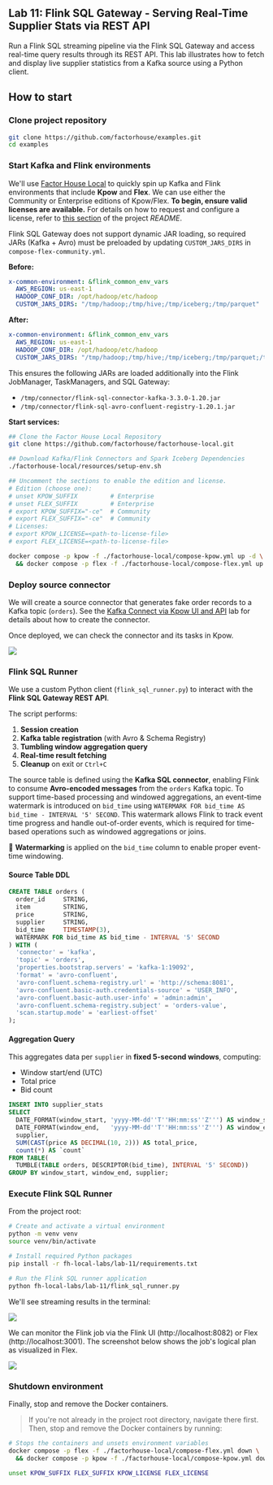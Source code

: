 ## Lab 11: Flink SQL Gateway - Serving Real-Time Supplier Stats via REST API

Run a Flink SQL streaming pipeline via the Flink SQL Gateway and access real-time query results through its REST API. This lab illustrates how to fetch and display live supplier statistics from a Kafka source using a Python client.

## How to start

### Clone project repository

```bash
git clone https://github.com/factorhouse/examples.git
cd examples
```

### Start Kafka and Flink environments

We'll use [Factor House Local](https://github.com/factorhouse/factorhouse-local) to quickly spin up Kafka and Flink environments that include **Kpow** and **Flex**. We can use either the Community or Enterprise editions of Kpow/Flex. **To begin, ensure valid licenses are available.** For details on how to request and configure a license, refer to [this section](https://github.com/factorhouse/factorhouse-local?tab=readme-ov-file#update-kpow-and-flex-licenses) of the project _README_.

Flink SQL Gateway does not support dynamic JAR loading, so required JARs (Kafka + Avro) must be preloaded by updating `CUSTOM_JARS_DIRS` in `compose-flex-community.yml`.

**Before:**

```yaml
x-common-environment: &flink_common_env_vars
  AWS_REGION: us-east-1
  HADOOP_CONF_DIR: /opt/hadoop/etc/hadoop
  CUSTOM_JARS_DIRS: "/tmp/hadoop;/tmp/hive;/tmp/iceberg;/tmp/parquet"
```

**After:**

```yaml
x-common-environment: &flink_common_env_vars
  AWS_REGION: us-east-1
  HADOOP_CONF_DIR: /opt/hadoop/etc/hadoop
  CUSTOM_JARS_DIRS: "/tmp/hadoop;/tmp/hive;/tmp/iceberg;/tmp/parquet;/tmp/connector"
```

This ensures the following JARs are loaded additionally into the Flink JobManager, TaskManagers, and SQL Gateway:

- `/tmp/connector/flink-sql-connector-kafka-3.3.0-1.20.jar`
- `/tmp/connector/flink-sql-avro-confluent-registry-1.20.1.jar`

**Start services:**

```bash
## Clone the Factor House Local Repository
git clone https://github.com/factorhouse/factorhouse-local.git

## Download Kafka/Flink Connectors and Spark Iceberg Dependencies
./factorhouse-local/resources/setup-env.sh

## Uncomment the sections to enable the edition and license.
# Edition (choose one):
# unset KPOW_SUFFIX         # Enterprise
# unset FLEX_SUFFIX         # Enterprise
# export KPOW_SUFFIX="-ce"  # Community
# export FLEX_SUFFIX="-ce"  # Community
# Licenses:
# export KPOW_LICENSE=<path-to-license-file>
# export FLEX_LICENSE=<path-to-license-file>

docker compose -p kpow -f ./factorhouse-local/compose-kpow.yml up -d \
  && docker compose -p flex -f ./factorhouse-local/compose-flex.yml up -d
```

### Deploy source connector

We will create a source connector that generates fake order records to a Kafka topic (`orders`). See the [Kafka Connect via Kpow UI and API](../lab-02/) lab for details about how to create the connector.

Once deployed, we can check the connector and its tasks in Kpow.

![](./images/kafka-connector.png)

### Flink SQL Runner

We use a custom Python client (`flink_sql_runner.py`) to interact with the **Flink SQL Gateway REST API**.

The script performs:

1. **Session creation**
2. **Kafka table registration** (with Avro & Schema Registry)
3. **Tumbling window aggregation query**
4. **Real-time result fetching**
5. **Cleanup** on exit or `Ctrl+C`

The source table is defined using the **Kafka SQL connector**, enabling Flink to consume **Avro-encoded messages** from the `orders` Kafka topic. To support time-based processing and windowed aggregations, an event-time watermark is introduced on `bid_time` using `WATERMARK FOR bid_time AS bid_time - INTERVAL '5' SECOND`. This watermark allows Flink to track event time progress and handle out-of-order events, which is required for time-based operations such as windowed aggregations or joins.

📌 **Watermarking** is applied on the `bid_time` column to enable proper event-time windowing.

#### Source Table DDL

```sql
CREATE TABLE orders (
  order_id     STRING,
  item         STRING,
  price        STRING,
  supplier     STRING,
  bid_time     TIMESTAMP(3),
  WATERMARK FOR bid_time AS bid_time - INTERVAL '5' SECOND
) WITH (
  'connector' = 'kafka',
  'topic' = 'orders',
  'properties.bootstrap.servers' = 'kafka-1:19092',
  'format' = 'avro-confluent',
  'avro-confluent.schema-registry.url' = 'http://schema:8081',
  'avro-confluent.basic-auth.credentials-source' = 'USER_INFO',
  'avro-confluent.basic-auth.user-info' = 'admin:admin',
  'avro-confluent.schema-registry.subject' = 'orders-value',
  'scan.startup.mode' = 'earliest-offset'
);
```

#### Aggregation Query

This aggregates data per `supplier` in **fixed 5-second windows**, computing:

- Window start/end (UTC)
- Total price
- Bid count

```sql
INSERT INTO supplier_stats
SELECT
  DATE_FORMAT(window_start, 'yyyy-MM-dd''T''HH:mm:ss''Z''') AS window_start,
  DATE_FORMAT(window_end,   'yyyy-MM-dd''T''HH:mm:ss''Z''') AS window_end,
  supplier,
  SUM(CAST(price AS DECIMAL(10, 2))) AS total_price,
  count(*) AS `count`
FROM TABLE(
  TUMBLE(TABLE orders, DESCRIPTOR(bid_time), INTERVAL '5' SECOND))
GROUP BY window_start, window_end, supplier;
```

### Execute Flink SQL Runner

From the project root:

```bash
# Create and activate a virtual environment
python -m venv venv
source venv/bin/activate

# Install required Python packages
pip install -r fh-local-labs/lab-11/requirements.txt

# Run the Flink SQL runner application
python fh-local-labs/lab-11/flink_sql_runner.py
```

We'll see streaming results in the terminal:

![](./images/flink-sql-runner.gif)

We can monitor the Flink job via the Flink UI (http://localhost:8082) or Flex (http://localhost:3001). The screenshot below shows the job's logical plan as visualized in Flex.

![](./images/flex-01.png)

### Shutdown environment

Finally, stop and remove the Docker containers.

> If you're not already in the project root directory, navigate there first.
> Then, stop and remove the Docker containers by running:

```bash
# Stops the containers and unsets environment variables
docker compose -p flex -f ./factorhouse-local/compose-flex.yml down \
  && docker compose -p kpow -f ./factorhouse-local/compose-kpow.yml down

unset KPOW_SUFFIX FLEX_SUFFIX KPOW_LICENSE FLEX_LICENSE
```
